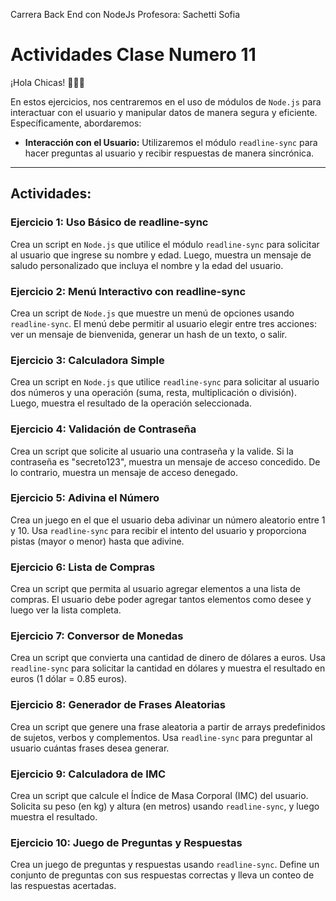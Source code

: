 Carrera Back End con NodeJs
Profesora: Sachetti Sofia

# Actividades Clase Numero 11

¡Hola Chicas! 👩‍💻👋

En estos ejercicios, nos centraremos en el uso de módulos de `Node.js` para interactuar con el usuario y manipular datos de manera segura y eficiente. Específicamente, abordaremos:

*   **Interacción con el Usuario:** Utilizaremos el módulo `readline-sync` para hacer preguntas al usuario y recibir respuestas de manera sincrónica.

---

## Actividades:

### Ejercicio 1: Uso Básico de readline-sync
Crea un script en `Node.js` que utilice el módulo `readline-sync` para solicitar al usuario que ingrese su nombre y edad. Luego, muestra un mensaje de saludo personalizado que incluya el nombre y la edad del usuario.

### Ejercicio 2: Menú Interactivo con readline-sync
Crea un script de `Node.js` que muestre un menú de opciones usando `readline-sync`. El menú debe permitir al usuario elegir entre tres acciones: ver un mensaje de bienvenida, generar un hash de un texto, o salir.

### Ejercicio 3: Calculadora Simple
Crea un script en `Node.js` que utilice `readline-sync` para solicitar al usuario dos números y una operación (suma, resta, multiplicación o división). Luego, muestra el resultado de la operación seleccionada.

### Ejercicio 4: Validación de Contraseña
Crea un script que solicite al usuario una contraseña y la valide. Si la contraseña es "secreto123", muestra un mensaje de acceso concedido. De lo contrario, muestra un mensaje de acceso denegado.

### Ejercicio 5: Adivina el Número
Crea un juego en el que el usuario deba adivinar un número aleatorio entre 1 y 10. Usa `readline-sync` para recibir el intento del usuario y proporciona pistas (mayor o menor) hasta que adivine.

### Ejercicio 6: Lista de Compras
Crea un script que permita al usuario agregar elementos a una lista de compras. El usuario debe poder agregar tantos elementos como desee y luego ver la lista completa.

### Ejercicio 7: Conversor de Monedas
Crea un script que convierta una cantidad de dinero de dólares a euros. Usa `readline-sync` para solicitar la cantidad en dólares y muestra el resultado en euros (1 dólar = 0.85 euros).

### Ejercicio 8: Generador de Frases Aleatorias
Crea un script que genere una frase aleatoria a partir de arrays predefinidos de sujetos, verbos y complementos. Usa `readline-sync` para preguntar al usuario cuántas frases desea generar.

### Ejercicio 9: Calculadora de IMC
Crea un script que calcule el Índice de Masa Corporal (IMC) del usuario. Solicita su peso (en kg) y altura (en metros) usando `readline-sync`, y luego muestra el resultado.

### Ejercicio 10: Juego de Preguntas y Respuestas
Crea un juego de preguntas y respuestas usando `readline-sync`. Define un conjunto de preguntas con sus respuestas correctas y lleva un conteo de las respuestas acertadas.